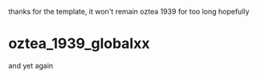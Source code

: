 thanks for the template, it won't remain oztea 1939 for too long hopefully

# oztea_1939_globalxx
and yet again
